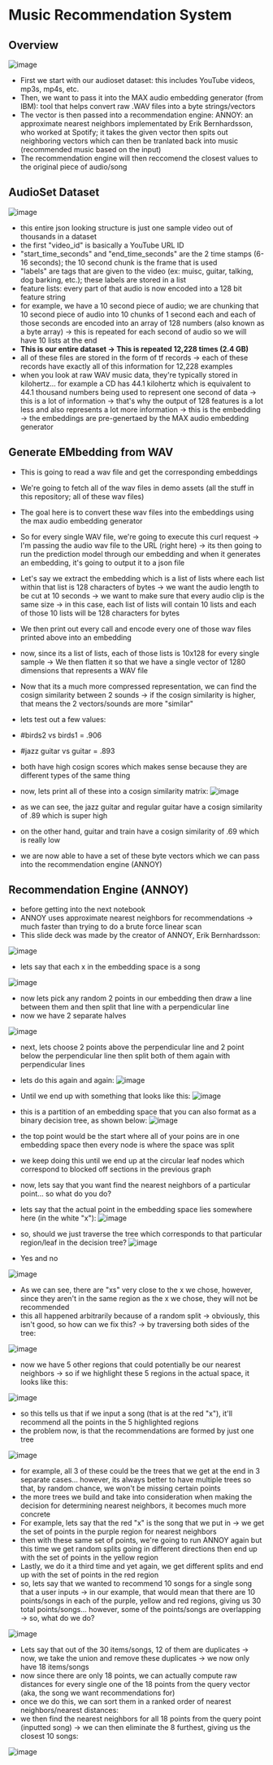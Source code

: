 # Music Recommendation System 

## Overview

![image](https://user-images.githubusercontent.com/89123268/202051443-6bc35412-03af-4bdf-b09e-82d9c2a0a156.png)

- First we start with our audioset dataset: this includes YouTube videos, mp3s, mp4s, etc. 
- Then, we want to pass it into the MAX audio embedding generator (from IBM): tool that helps convert raw .WAV files into a byte strings/vectors
- The vector is then passed into a recommendation engine: ANNOY: an approximate nearest neighbors implementated by Erik Bernhardsson, who worked at Spotify; it takes the given vector then spits out neighboring vectors which can then be tranlated back into music (recommended music based on the input)
- The recommendation engine will then reccomend the closest values to the original piece of audio/song

## AudioSet Dataset
![image](https://user-images.githubusercontent.com/89123268/202052181-cc1138f3-4770-40d7-98c9-50edfc999e1b.png)

- this entire json looking structure is just one sample video out of thousands in a dataset
- the first "video_id" is basically a YouTube URL ID
- "start_time_seconds" and "end_time_seconds" are the 2 time stamps (6-16 seconds); the 10 second chunk is the frame that is used
- "labels" are tags that are given to the video (ex: muisc, guitar, talking, dog barking, etc.); these labels are stored in a list
- feature lists: every part of that audio is now encoded into a 128 bit feature string
- for example, we have a 10 second piece of audio; we are chunking that 10 second piece of audio into 10 chunks of 1 second each and each of those seconds are encoded into an array of 128 numbers (also known as a byte array) -> this is repeated for each second of audio so we will have 10 lists at the end
- **This is our entire dataset -> This is repeated 12,228 times (2.4 GB)**
- all of these files are stored in the form of tf records -> each of these records have exactly all of this information for 12,228 examples
- when you look at raw WAV music data, they're typically stored in kilohertz... for example a CD has 44.1 kilohertz which is equivalent to 44.1 thousand numbers being used to represent one second of data -> this is a lot of information -> that's why the output of 128 features is a lot less and also represents a lot more information -> this is the embedding -> the embeddings are pre-genertaed by the MAX audio embedding generator

## Generate EMbedding from WAV
- This is going to read a wav file and get the corresponding embeddings
- We're going to fetch all of the wav files in demo assets (all the stuff in this repository; all of these wav files)
- The goal here is to convert these wav files into the embeddings using the max audio embedding generator
- So for every single WAV file, we're going to execute this curl request -> I'm passing the audio wav file to the URL (right here) -> its then going to run the prediction model through our embedding and when it generates an embedding, it's going to output it to a json file
- Let's say we extract the embedding which is a list of lists where each list within that list is 128 characters of bytes -> we want the audio length to be cut at 10 seconds -> we want to make sure that every audio clip is the same size -> in this case, each list of lists will contain 10 lists and each of those 10 lists will be 128 characters for bytes
- We then print out every call and encode every one of those wav files printed above into an embedding

- now, since its a list of lists, each of those lists is 10x128 for every single sample -> We then flatten it so that we have a single vector of 1280 dimensions that represents a WAV file

- Now that its a much more compressed representation, we can find the cosign similarity between 2 sounds -> if the cosign similarity is higher, that means the 2 vectors/sounds are more "similar"
- lets test out a few values:
- #birds2 vs birds1 = .906
- #jazz guitar vs guitar = .893
- both have high cosign scores which makes sense because they are different types of the same thing

- now, lets print all of these into a cosign similarity matrix:
![image](https://user-images.githubusercontent.com/89123268/202065065-43a5bcde-d6b4-409a-a0d2-a77a81ab837d.png)

- as we can see, the jazz guitar and regular guitar have a cosign similarity of .89 which is super high
- on the other hand, guitar and train have a cosign similarity of .69 which is really low


- we are now able to have a set of these byte vectors which we can pass into the recommendation engine (ANNOY)

## Recommendation Engine (ANNOY)
- before getting into the next notebook
- ANNOY uses approximate nearest neighbors for recommendations -> much faster than trying to do a brute force linear scan
- This slide deck was made by the creator of ANNOY, Erik Bernhardsson:


![image](https://user-images.githubusercontent.com/89123268/202068571-592edd51-7d27-4f0c-90c2-9837dfda3464.png)
- lets say that each x in the embedding space is a song

![image](https://user-images.githubusercontent.com/89123268/202068961-11dd1a77-a817-4ec9-9e75-8ed71b90198a.png)
- now lets pick any random 2 points in our embedding then draw a line between them and then split that line with a perpendicular line
- now we have 2 separate halves

![image](https://user-images.githubusercontent.com/89123268/202069523-9c58c96e-bb11-4a13-9aa1-d98eaea02ad3.png)
- next, lets choose 2 points above the perpendicular line and 2 point below the perpendicular line then split both of them again with perpendicular lines

- lets do this again and again:
![image](https://user-images.githubusercontent.com/89123268/202069723-489a5af0-9372-40de-8254-39fbb9ac2049.png)

- Until we end up with something that looks like this:
![image](https://user-images.githubusercontent.com/89123268/202069805-716128f9-d297-42bc-82b9-6104d81e8d05.png)

- this is a partition of an embedding space that you can also format as a binary decision tree, as shown below:
![image](https://user-images.githubusercontent.com/89123268/202073125-34704020-7803-40ef-bb39-89eb29ebf0f7.png)

- the top point would be the start where all of your poins are in one embedding space then every node is where the space was split
- we keep doing this until we end up at the circular leaf nodes which correspond to blocked off sections in the previous graph

- now, lets say that you want find the nearest neighbors of a particular point... so what do you do?
- lets say that the actual point in the embedding space lies somewhere here (in the white "x"):
![image](https://user-images.githubusercontent.com/89123268/202073423-9ae54fb4-9a37-4c16-a22d-c5779a9cbeb4.png)

- so, should we just traverse the tree which corresponds to that particular region/leaf in the decision tree?
![image](https://user-images.githubusercontent.com/89123268/202073651-27605448-2eba-4923-8150-efe054d6b8ba.png)

- Yes and no

![image](https://user-images.githubusercontent.com/89123268/202073941-ddf8a038-ed62-4de5-bf1b-bb686914015b.png)

- As we can see, there are "xs" very close to the x we chose, however, since they aren't in the same region as the x we chose, they will not be recommended
- this all happened arbitrarily because of a random split -> obviously, this isn't good, so how can we fix this? -> by traversing both sides of the tree:

![image](https://user-images.githubusercontent.com/89123268/202074240-2bfbc062-96ee-43e5-8b3e-6cdbae0cb7ea.png)

- now we have 5 other regions that could potentially be our nearest neighbors -> so if we highlight these 5 regions in the actual space, it looks like this:

![image](https://user-images.githubusercontent.com/89123268/202074682-03f21827-199b-41b8-97ae-c2ce44e875a7.png)

- so this tells us that if we input a song (that is at the red "x"), it'll recommend all the points in the 5 highlighted regions
- the problem now, is that the recommendations are formed by just one tree 

![image](https://user-images.githubusercontent.com/89123268/202076341-2eb8ede2-84d0-487f-aaca-bc29de838aa3.png)
- for example, all 3 of these could be the trees that we get at the end in 3 separate cases... however, its always better to have multiple trees so that, by random chance, we won't be missing certain points
- the more trees we build and take into consideration when making the decision for determining nearest neighbors, it becomes much more concrete
- For example, lets say that the red "x" is the song that we put in -> we get the set of points in the purple region for nearest neighbors
- then with these same set of points, we're going to run ANNOY again but this time we get random splits going in different directions then end up with the set of points in the yellow region
- Lastly, we do it a third time and yet again, we get different splits and end up with the set of points in the red region
- so, lets say that we wanted to recommend 10 songs for a single song that a user inputs -> in our example, that would mean that there are 10 points/songs in each of the purple, yellow and red regions, giving us 30 total points/songs... however, some of the points/songs are overlapping -> so, what do we do?

![image](https://user-images.githubusercontent.com/89123268/202080143-cbdc1dab-ec19-4f6d-9b4c-45bab177d592.png)
- Lets say that out of the 30 items/songs, 12 of them are duplicates -> now, we take the union and remove these duplicates -> we now only have 18 items/songs
- now since there are only 18 points, we can actually compute raw distances for every single one of the 18 points from the query vector (aka, the song we want recommendations for)
- once we do this, we can sort them in a ranked order of nearest neighbors/nearest distances:
- we then find the nearest neighbors for all 18 points from the query point (inputted song) -> we can then eliminate the 8 furthest, giving us the closest 10 songs:

![image](https://user-images.githubusercontent.com/89123268/202080466-b605f10e-ea40-4dbd-a117-83274367e51e.png)




